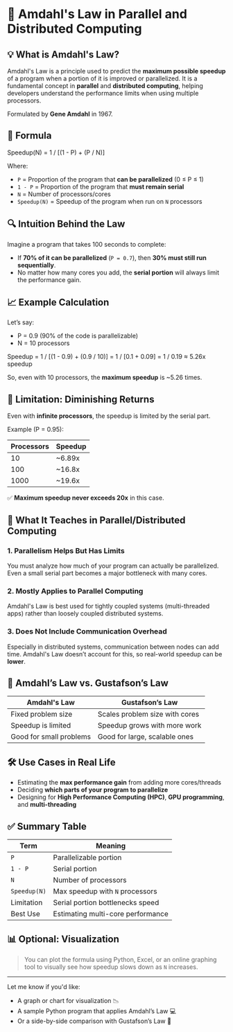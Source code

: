 # 📘 Amdahl's Law in Parallel and Distributed Computing

## 💡 What is Amdahl's Law?

Amdahl's Law is a principle used to predict the **maximum possible speedup** of a program when a portion of it is improved or parallelized. It is a fundamental concept in **parallel** and **distributed computing**, helping developers understand the performance limits when using multiple processors.

Formulated by **Gene Amdahl** in 1967.

## 📌 Formula

Speedup(N) = 1 / [(1 - P) + (P / N)]


Where:  
- `P` = Proportion of the program that **can be parallelized** (0 ≤ P ≤ 1)  
- `1 - P` = Proportion of the program that **must remain serial**  
- `N` = Number of processors/cores  
- `Speedup(N)` = Speedup of the program when run on `N` processors

## 🔍 Intuition Behind the Law

Imagine a program that takes 100 seconds to complete:  
- If **70% of it can be parallelized** (`P = 0.7`), then **30% must still run sequentially**.  
- No matter how many cores you add, the **serial portion** will always limit the performance gain.

## 📈 Example Calculation

Let’s say:  
- P = 0.9 (90% of the code is parallelizable)  
- N = 10 processors  

Speedup = 1 / [(1 - 0.9) + (0.9 / 10)] = 1 / [0.1 + 0.09] = 1 / 0.19 ≈ 5.26x speedup


So, even with 10 processors, the **maximum speedup** is ~5.26 times.

## 🚫 Limitation: Diminishing Returns

Even with **infinite processors**, the speedup is limited by the serial part.

Example (P = 0.95):

| Processors | Speedup |
|------------|---------|
| 10         | ~6.89x  |
| 100        | ~16.8x  |
| 1000       | ~19.6x  |

✅ **Maximum speedup never exceeds 20x** in this case.

## 🧠 What It Teaches in Parallel/Distributed Computing

### 1. Parallelism Helps But Has Limits  
You must analyze how much of your program can actually be parallelized. Even a small serial part becomes a major bottleneck with many cores.

### 2. Mostly Applies to Parallel Computing  
Amdahl's Law is best used for tightly coupled systems (multi-threaded apps) rather than loosely coupled distributed systems.

### 3. Does Not Include Communication Overhead  
Especially in distributed systems, communication between nodes can add time. Amdahl's Law doesn’t account for this, so real-world speedup can be **lower**.

## 🔄 Amdahl’s Law vs. Gustafson’s Law

| Amdahl's Law               | Gustafson’s Law               |
|----------------------------|-------------------------------|
| Fixed problem size         | Scales problem size with cores|
| Speedup is limited         | Speedup grows with more work  |
| Good for small problems    | Good for large, scalable ones |

## 🛠 Use Cases in Real Life

- Estimating the **max performance gain** from adding more cores/threads  
- Deciding **which parts of your program to parallelize**  
- Designing for **High Performance Computing (HPC)**, **GPU programming**, and **multi-threading**

## ✅ Summary Table

| Term        | Meaning                          |
|-------------|----------------------------------|
| `P`         | Parallelizable portion           |
| `1 - P`     | Serial portion                   |
| `N`         | Number of processors             |
| `Speedup(N)`| Max speedup with `N` processors  |
| Limitation  | Serial portion bottlenecks speed |
| Best Use    | Estimating multi-core performance|

## 📊 Optional: Visualization

> You can plot the formula using Python, Excel, or an online graphing tool to visually see how speedup slows down as `N` increases.

---

Let me know if you'd like:  
- A graph or chart for visualization 📉  
- A sample Python program that applies Amdahl’s Law 💻  
- Or a side-by-side comparison with Gustafson’s Law 🔁  

